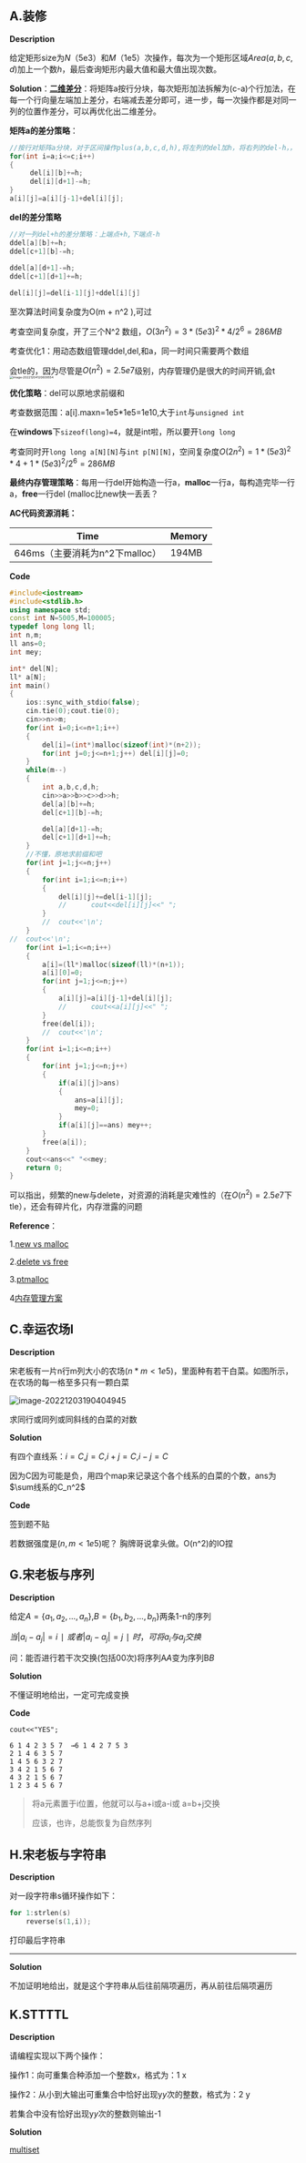 ## A.装修

**Description**

给定矩形size为$N$（5e3）和$M$（1e5）次操作，每次为一个矩形区域$Area(a,b,c,d)$加上一个数$h$，最后查询矩形内最大值和最大值出现次数。

**Solution**：[**二维差分**](https://oi.wiki/basic/prefix-sum/#%E5%B7%AE%E5%88%86)：将矩阵a按行分块，每次矩形加法拆解为(c-a)个行加法，在每一个行向量左端加上差分，右端减去差分即可，进一步，每一次操作都是对同一列的位置作差分，可以再优化出二维差分。

**矩阵a的差分策略**：

~~~C++
//按行对矩阵a分块，对于区间操作plus(a,b,c,d,h),将左列的del加h，将右列的del-h，，做列前驱差分。前缀和反解a策略为左元素加此差分
for(int i=a;i<=c;i++) 
{
     del[i][b]+=h;
     del[i][d+1]-=h; 
}
a[i][j]=a[i][j-1]+del[i][j];
~~~

**del的差分策略**

~~~C++
//对一列del+h的差分策略：上端点+h,下端点-h
ddel[a][b]+=h;
ddel[c+1][b]-=h;
		
ddel[a][d+1]-=h;
ddel[c+1][d+1]+=h;

del[i][j]=del[i-1][j]+ddel[i][j]
~~~

至次算法时间复杂度为O(m + n^2 ),可过

考查空间复杂度，开了三个N^2 数组，$O(3n^2)=3*(5e3)^2*4/2^6=286MB$

考查优化1：用动态数组管理ddel,del,和a，同一时间只需要两个数组

会tle的，因为尽管是$O(n^2)=2.5e7$级别，内存管理仍是很大的时间开销,会t<img src="https://s2.loli.net/2022/12/04/cPtYjS9rZduE3GX.png" alt="image-20221204120609554" style="zoom: 38%;" />

**优化策略**：del可以原地求前缀和



考查数据范围：a[i].maxn=1e5*1e5=1e10,大于`int`与`unsigned int`

在**windows**下`sizeof(long)=4`，就是int啦，所以要开`long long`

考查同时开`long long a[N][N]`与`int p[N][N]`，空间复杂度$O(2n^2)=1*(5e3)^2*4+1*(5e3)^2/2^6=286MB$

**最终内存管理策略**：每用一行del开始构造一行a，**malloc**一行a，每构造完毕一行a，**free**一行del  (malloc比new快一丢丢？

**AC代码资源消耗：**

| Time                           | Memory |
| ------------------------------ | ------ |
| 646ms（主要消耗为n^2下malloc） | 194MB  |

**Code**

~~~C++
#include<iostream>
#include<stdlib.h>
using namespace std;
const int N=5005,M=100005;
typedef long long ll;
int n,m;
ll ans=0;
int mey;

int* del[N];
ll* a[N];
int main()
{
    ios::sync_with_stdio(false);
    cin.tie(0);cout.tie(0);
    cin>>n>>m;
    for(int i=0;i<=n+1;i++)
    {
        del[i]=(int*)malloc(sizeof(int)*(n+2));
        for(int j=0;j<=n+1;j++) del[i][j]=0;
    }
    while(m--)
    {
        int a,b,c,d,h;
        cin>>a>>b>>c>>d>>h;
        del[a][b]+=h;
        del[c+1][b]-=h;

        del[a][d+1]-=h;
        del[c+1][d+1]+=h;
    }
    //不懂，原地求前缀和吧 
    for(int j=1;j<=n;j++)
    {
        for(int i=1;i<=n;i++)
        {
            del[i][j]+=del[i-1][j];
            //		cout<<del[i][j]<<" ";
        }
        //	cout<<'\n';
    }
//	cout<<'\n';
    for(int i=1;i<=n;i++)
    {
        a[i]=(ll*)malloc(sizeof(ll)*(n+1));
        a[i][0]=0;
        for(int j=1;j<=n;j++)
        {
            a[i][j]=a[i][j-1]+del[i][j];
            //		cout<<a[i][j]<<" ";
        }
        free(del[i]);
        //	cout<<'\n';
    }
    for(int i=1;i<=n;i++)
    {
        for(int j=1;j<=n;j++)
        {
            if(a[i][j]>ans)
            {
                ans=a[i][j];
                mey=0;
            }
            if(a[i][j]==ans) mey++;
        }
        free(a[i]);
    }
    cout<<ans<<" "<<mey;
    return 0;
}
~~~

可以指出，频繁的new与delete，对资源的消耗是灾难性的（在$O(n^2)=2.5e7$下tle），还会有碎片化，内存泄露的问题

**Reference**：

1.[new vs malloc](https://blog.csdn.net/Loving_Forever_/article/details/51578056?locationNum=2&fps=1)

2.[delete vs free](https://www.jianshu.com/p/524a003c94ff)

3.[ptmalloc](https://blog.csdn.net/A642960662/article/details/123029769)

4[内存管理方案](https://zhuanlan.zhihu.com/p/399210650)

## C.幸运农场Ⅰ

**Description**

宋老板有一片n行m列大小的农场$(n*m<1e5)$，里面种有若干白菜。如图所示，在农场的每一格至多只有一颗白菜

![image-20221203190404945](https://s2.loli.net/2022/12/03/lsTq7VEImcAgrtH.png)



求同行或同列或同斜线的白菜的对数

**Solution**

有四个直线系：$i=C$,$j=C$,$i+j=C$,$i-j=C$

因为C因为可能是负，用四个map来记录这个各个线系的白菜的个数，ans为$\sum线系的C_n^2$

**Code**

签到题不贴

若数据强度是$(n,m<1e5)$呢？ 胸牌哥说拿头做。O(n^2)的IO捏

## G.宋老板与序列

**Description**

给定$A=\{a_1,a_2,...,a_n\}$,$B=\{b_1,b_2,...,b_n\}$两条1-n的序列

$当|a_{i}-a_{j}|=i∣或者|a_{i}-a_{j}|=j∣时，可将a_{i}与a_{j}交换$

问：能否进行若干次交换(包括00次)将序列A*A*变为序列B*B*

**Solution**

不懂证明地给出，一定可完成变换

**Code**

`cout<<"YES";`

~~~ 
6 1 4 2 3 5 7  →6 1 4 2 7 5 3
2 1 4 6 3 5 7
1 4 5 6 3 2 7
3 4 2 1 5 6 7
4 3 2 1 5 6 7
1 2 3 4 5 6 7
~~~

> 将a元素置于i位置，他就可以与a+i或a-i或 a=b+j交换
>
> 应该，也许，总能恢复为自然序列

## H.宋老板与字符串

**Description**

对一段字符串s循环操作如下：

~~~C++
for 1:strlen(s)
    reverse(s(1,i));
~~~

打印最后字符串

****

**Solution**

不加证明地给出，就是这个字符串从后往前隔项遍历，再从前往后隔项遍历

## K.STTTTL

**Description**

请编程实现以下两个操作：

操作1：向可重集合种添加一个整数x，格式为：1 x

操作2：从小到大输出可重集合中恰好出现y*y*次的整数，格式为：2 y

若集合中没有恰好出现y*y*次的整数则输出-1

**Solution**

[multiset](https://blog.csdn.net/sodacoco/article/details/84798621)

